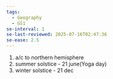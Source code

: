 ```yaml
---
tags:
  - Geography
  - GS1
se-interval: 1
se-last-reviewed: 2025-07-16T02:47:36
se-ease: 2.5
---
```

1. a/c to northern hemisphere
2. summer solstice - 21 june(Yoga day)
3. winter solstice - 21 dec